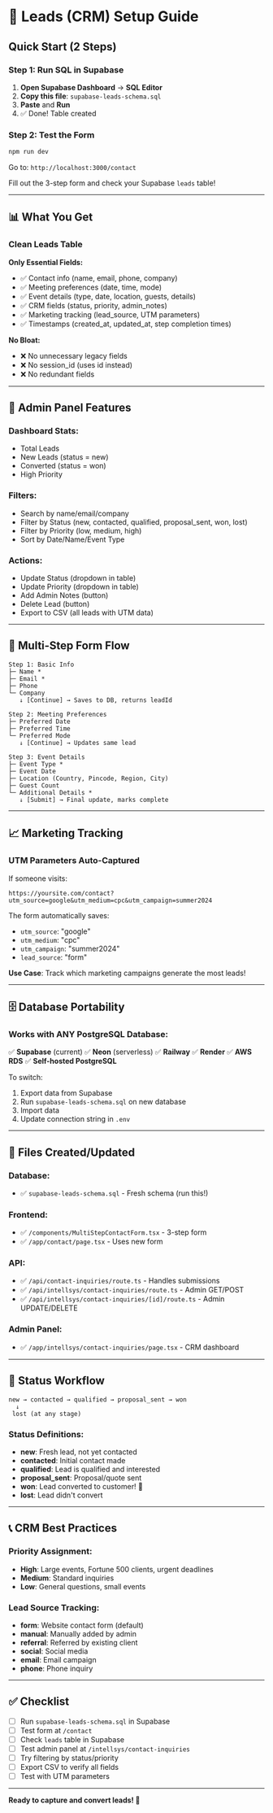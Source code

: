 # 🎯 Leads (CRM) Setup Guide

## Quick Start (2 Steps)

### Step 1: Run SQL in Supabase

1. **Open Supabase Dashboard** → **SQL Editor**
2. **Copy this file**: `supabase-leads-schema.sql`
3. **Paste** and **Run**
4. ✅ Done! Table created

### Step 2: Test the Form

```bash
npm run dev
```

Go to: `http://localhost:3000/contact`

Fill out the 3-step form and check your Supabase `leads` table!

---

## 📊 What You Get

### Clean Leads Table

**Only Essential Fields:**
- ✅ Contact info (name, email, phone, company)
- ✅ Meeting preferences (date, time, mode)
- ✅ Event details (type, date, location, guests, details)
- ✅ CRM fields (status, priority, admin_notes)
- ✅ Marketing tracking (lead_source, UTM parameters)
- ✅ Timestamps (created_at, updated_at, step completion times)

**No Bloat:**
- ❌ No unnecessary legacy fields
- ❌ No session_id (uses id instead)
- ❌ No redundant fields

---

## 🎨 Admin Panel Features

### Dashboard Stats:
- Total Leads
- New Leads (status = new)
- Converted (status = won)
- High Priority

### Filters:
- Search by name/email/company
- Filter by Status (new, contacted, qualified, proposal_sent, won, lost)
- Filter by Priority (low, medium, high)
- Sort by Date/Name/Event Type

### Actions:
- Update Status (dropdown in table)
- Update Priority (dropdown in table)
- Add Admin Notes (button)
- Delete Lead (button)
- Export to CSV (all leads with UTM data)

---

## 🚀 Multi-Step Form Flow

```
Step 1: Basic Info
├─ Name *
├─ Email *
├─ Phone
└─ Company
   ↓ [Continue] → Saves to DB, returns leadId
   
Step 2: Meeting Preferences  
├─ Preferred Date
├─ Preferred Time
└─ Preferred Mode
   ↓ [Continue] → Updates same lead
   
Step 3: Event Details
├─ Event Type *
├─ Event Date
├─ Location (Country, Pincode, Region, City)
├─ Guest Count
└─ Additional Details *
   ↓ [Submit] → Final update, marks complete
```

---

## 📈 Marketing Tracking

### UTM Parameters Auto-Captured

If someone visits:
```
https://yoursite.com/contact?utm_source=google&utm_medium=cpc&utm_campaign=summer2024
```

The form automatically saves:
- `utm_source`: "google"
- `utm_medium`: "cpc"
- `utm_campaign`: "summer2024"
- `lead_source`: "form"

**Use Case**: Track which marketing campaigns generate the most leads!

---

## 🗄️ Database Portability

### Works with ANY PostgreSQL Database:

✅ **Supabase** (current)
✅ **Neon** (serverless)
✅ **Railway**
✅ **Render**
✅ **AWS RDS**
✅ **Self-hosted PostgreSQL**

To switch:
1. Export data from Supabase
2. Run `supabase-leads-schema.sql` on new database
3. Import data
4. Update connection string in `.env`

---

## 🔧 Files Created/Updated

### Database:
- ✅ `supabase-leads-schema.sql` - Fresh schema (run this!)

### Frontend:
- ✅ `/components/MultiStepContactForm.tsx` - 3-step form
- ✅ `/app/contact/page.tsx` - Uses new form

### API:
- ✅ `/api/contact-inquiries/route.ts` - Handles submissions
- ✅ `/api/intellsys/contact-inquiries/route.ts` - Admin GET/POST
- ✅ `/api/intellsys/contact-inquiries/[id]/route.ts` - Admin UPDATE/DELETE

### Admin Panel:
- ✅ `/app/intellsys/contact-inquiries/page.tsx` - CRM dashboard

---

## 🎯 Status Workflow

```
new → contacted → qualified → proposal_sent → won
  ↓
 lost (at any stage)
```

### Status Definitions:
- **new**: Fresh lead, not yet contacted
- **contacted**: Initial contact made
- **qualified**: Lead is qualified and interested
- **proposal_sent**: Proposal/quote sent
- **won**: Lead converted to customer! 🎉
- **lost**: Lead didn't convert

---

## 📞 CRM Best Practices

### Priority Assignment:
- **High**: Large events, Fortune 500 clients, urgent deadlines
- **Medium**: Standard inquiries
- **Low**: General questions, small events

### Lead Source Tracking:
- **form**: Website contact form (default)
- **manual**: Manually added by admin
- **referral**: Referred by existing client
- **social**: Social media
- **email**: Email campaign
- **phone**: Phone inquiry

---

## ✅ Checklist

- [ ] Run `supabase-leads-schema.sql` in Supabase
- [ ] Test form at `/contact`
- [ ] Check `leads` table in Supabase
- [ ] Test admin panel at `/intellsys/contact-inquiries`
- [ ] Try filtering by status/priority
- [ ] Export CSV to verify all fields
- [ ] Test with UTM parameters

---

**Ready to capture and convert leads! 🚀**
